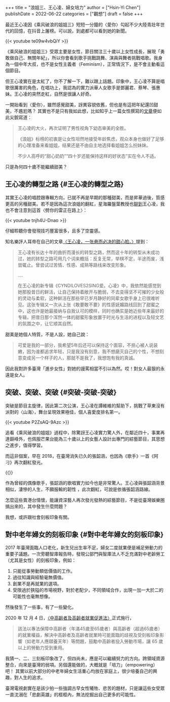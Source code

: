+++
title = "浪姐三、王心凌、婦女培力"
author = ["Hsin-Yi Chen"]
publishDate = 2022-06-22
categories = ["觀想"]
draft = false
+++

最近王心凌因《乘风破浪的姐姐三》短短一分鐘的〈愛你〉勾起不少大陸青壯年世代的回憶，在抖音上屠榜。可以說，到處都可以看到她的新聞。

{{< youtube te09w4vbQiY >}}

《乘风破浪的姐姐三》受眾主要是女性，節目關注三十歲以上女性成長，展現「勇敢做自己、無關年紀」，所以你會看到歌手挑戰跳舞、演員與舞者挑戰唱歌。我身為一個中年大叔，也不是女性主義者（Feminism），正常情況下，是不會主動看這個節目。

但王心凌實在是太紅了，你不了解一下，難以跟上話題。印象中，王心凌不算是唱歌很厲害的角色，在唱功上，我認為的實力派華人女歌手是鄧麗君、蔡琴、張惠妹。王心凌的突然走紅，自然是很讓人好奇。

一開始看到〈愛你〉，雖然感覺甜美，訝異容貌依舊，但也是有這把年紀還凹甜美，不尷尬嗎？ 其實也不是只有我如此想，比如知乎上一篇女性撰寫的[文章](https://zhuanlan.zhihu.com/p/519431650)便如此尖銳寫道：

> 王心凌的大火，再次证明了男性视角下幼态审美的全胜。
>
> 《浪姐》标榜的初衷是让女性坦然地接受年龄焦虑，观众本身也做好了足够的心理准备来看姐姐，结果还是不由自主地选择看姐姐怎么扮妹妹。
>
> 不少人高呼的“甜心奶奶”“四十岁还能保持这样的好状态”实在令人不适。

只是為何四十歲不能繼續甜美？


## 王心凌的轉型之路 {#王心凌的轉型之路}

其實王心凌的唱腔跟專輯方向，已就不再是早期的那種甜美，而是昇華過後，質感更高的另種甜美。若不是因為這次浪姐的翻紅，星海羅盤葉教授也[聊到](https://twitter.com/pingooo/status/1533713758794575874)王心凌，我也不會注意到這首〈劈你的雷正在路上〉：

{{< youtube tnjh4U-Dnao >}}

仔細聆聽你會發現技巧豐富很多，且多了空靈感。

知名樂評人耳帝在自己的文章[〈王心凌，一张悬而必决的甜心脸。〉](https://c.m.163.com/news/a/H87MJJSU05538JN6.html)提到：

> 王心凌有长达十年的曲折而漫长的转型之路，然而这十年的转型从未成功过，她的转型之路可用几个词来概括：反复无常，举棋不定，半途而废，浅尝辄止。曾尝试过苦情、性感、成熟等路线来改变形象。
>
> ....
>
> 在王心凌的新专辑《CYNDILOVES2SING爱。心凌》中，我依然能感觉到她那股昔日的鲜活，让自己保持着敞开与脆弱，不去变得坚不可摧的少女般的灵动与柔软，这种鲜活在那些早已岁月静好的同辈女歌手身上已很难听见。这张专辑又一次从上张《敢要敢不要》的性感妩媚路线回到了甜蜜之中，这也许是她最接纳与自我认可的模样，同时也确实是她近些年来最好的专辑，把昔日那个浑然一体的甜蜜形象放置于时光与生活的进程以及轻文艺的氛围之中，让它顺其自然。

甜美是她個人特質，不是人設，她自己說：

> 可爱是我的一部分，我希望5年后还可以保持这个面容，不担心被人说装嫩，因为谁都追求年轻，只是我没有刻意，我不想磨灭自己的个性，不想刻意变成另一个样子的人，那就不是我了，我想饱有我的真诚。

因此我對許多臺灣「進步女性」對她的謾罵相當不引以為然。哎！對女人最狠的永遠是女人。


## 突破、突破、突破 {#突破-突破-突破}

突破是節目主旋律，因此第二次公演，王心凌在譚維維的幫助下，挑戰了草東沒有派對的〈山海〉，舞台呈現效果極佳，個人喜愛度排名第一。

{{< youtube P2ZsAQ-9Azc >}}

追看《乘风破浪的姐姐》過程中，除驚訝王心凌實力驚人外，在鄰近四十，事業再達巔峰外，也佩服芒果台能為三十歲以上的女藝人設計出專門的綜藝節目，其思想之進步，值得學習。

而這非個案，早在 2018，在臺灣消失已久的張韶涵，也因為《歌手》一首《阿刁》再次翻紅發光。

{{<youtube Oq3dVBEdc4M >}}

作為曾經的偶像歌手，張韶涵的歌唱實力如今也是非常驚人。王心凌與張韶涵背景相似，淒慘的人生，不願服輸的韌性 ，此次翻紅，可說是依循張韶涵路線。

怎麼這些賣港台情懷，能讓資深藝人再次發光發熱的綜藝節目，不是從臺灣娛樂圈搞出來的，其中發生什麼問題？

我想，或許跟社會刻板印象有關。


## 對中老年婦女的刻板印象 {#對中老年婦女的刻板印象}

2017 年臺灣面臨人口老化，新生兒出生率不足，婦女二度就業便是補足勞動力的重要子議題。一次旁聽智庫報告時，發現公部門與智庫法人不乏充滿對中老齡勞工（尤其是女性）的刻板印象，例如：

1.  只能從事勞動類低價值的工作。
2.  過往知識與經驗毫無價值。
3.  創業不是再就業的選項。
4.  受限過於狹隘的市場視野，對於老配少，不同領域合作，出現一加一大於二的可能性也毫無想像。

然後發生了一些事，有了一些變化。

2020 年 12 月 4 日，[〈中高齡者及高齡者就業促進法〉](https://www.ey.gov.tw/Page/5A8A0CB5B41DA11E/94f0e79c-ef0f-4f52-9352-07515172fcff)正式施行，

> 該法以專法保障中高齡者（年滿45歲至65歲者）與高齡者（超過65歲者）的就業權益，解決中高齡者及高齡者就業時可能面臨的歧視及受刻板印象影響（如老年人應頤養天年）等問題，鼓勵中高齡者投入勞動市場，讓 65 歲以上的勞動力受到重用。

我猜一、二、三刻板印象改了，但四尚未，應是可以繼續努力的方向。跨領域資源整合，向來是臺灣的弱項。另個還能做的，大概就是「培力」（empowering）吧！ 其實以前大部分的中老年婦女生活重心均放在家庭上，很少培養自己的興趣，對人生的追求。

臺灣電視劇實在是該少拍一些強調古早女性犧牲、悲苦的題材，只是讓這些女受眾一直沈溺在「悲劇英雄」的框框內，無法挖掘出自己更多的可能性。
